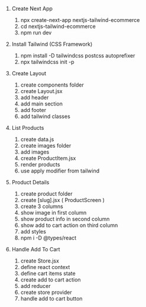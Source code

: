 1.  Create Next App

    1. npx create-next-app nextjs-tailwind-ecommerce
    2. cd nextjs-tailwind-ecommerce
    3. npm run dev

2.  Install Tailwind (CSS Framework)

    1. npm install -D tailwindcss postcss autoprefixer
    2. npx tailwindcss init -p

3.  Create Layout

    1. create components folder
    2. create Layout.jsx
    3. add header
    4. add main section
    5. add footer
    6. add tailwind classes

4.  List Products

    1. create data.js
    2. create images folder
    3. add images
    4. create ProductItem.jsx
    5. render products
    6. use apply modifier from tailwind

5.  Product Details

    1. create product folder
    2. create [slug].jsx ( ProductScreen )
    3. create 3 columns
    4. show image in first column
    5. show product info in second column
    6. show add to cart action on third column
    7. add styles
    8. npm i -D @types/react

6.  Handle Add To Cart

    1. create Store.jsx
    2. define react context
    3. define cart items state
    4. create add to cart action
    5. add reducer
    6. create store provider
    7. handle add to cart button
